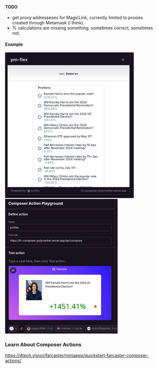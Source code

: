 #### TODO
- get proxy addresseses for MagicLink, currently limited to proxies created through Metamask (i think).
- % calculations are missing something. sometimes correct, sometimes not.

#### Example

![x](/docs/pmflex_list.png) \
![x](/docs/pmflex_embedded.png)

### Learn About Composer Actions
https://dtech.vision/farcaster/miniapps/quickstart-farcaster-composer-actions/